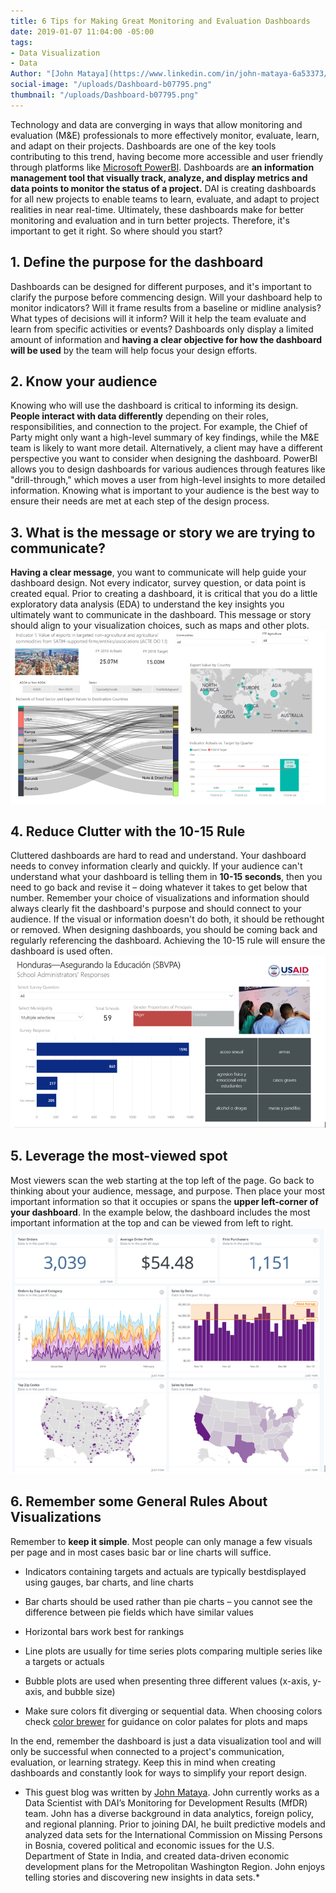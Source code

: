```yaml
---
title: 6 Tips for Making Great Monitoring and Evaluation Dashboards
date: 2019-01-07 11:04:00 -05:00
tags:
- Data Visualization
- Data
Author: "[John Mataya](https://www.linkedin.com/in/john-mataya-6a53373/)"
social-image: "/uploads/Dashboard-b07795.png"
thumbnail: "/uploads/Dashboard-b07795.png"
---
```


Technology and data are converging in ways that allow monitoring and evaluation (M&E) professionals to more effectively monitor, evaluate, learn, and adapt on their projects. Dashboards are one of the key tools contributing to this trend, having become more accessible and user friendly through platforms like [Microsoft PowerBI](https://powerbi.microsoft.com/en-us/get-started/?&OCID=AID719832_SEM_bHb24t0B&lnkd=Google_PowerBI_Brand&gclid=Cj0KCQjw08XeBRC0ARIsAP_gaQBWS9woBxKkiDNWqYJ1QffUY7fpDoUDQTRkOS4N15amKTJGVg8EmGMaAkDrEALw_wcB). Dashboards are **an information management tool that visually track, analyze, and display metrics and data points to monitor the status of a project.**  DAI is creating dashboards for all new projects to enable teams to learn, evaluate, and adapt to project realities in near real-time.  Ultimately, these dashboards make for better monitoring and evaluation and in turn better projects.  Therefore, it's important to get it right.  So where should you start?

<!--more-->

## 1. Define the purpose for the dashboard

Dashboards can be designed for different purposes, and it's important to clarify the purpose before commencing design.  Will your dashboard help to monitor indicators? Will it frame results from a baseline or midline analysis?  What types of decisions will it inform? Will it help the team evaluate and learn from specific activities or events?  Dashboards only display a limited amount of information and **having a clear objective for how the dashboard will be used** by the team will help focus your design efforts.

## 2. Know your audience

Knowing who will use the dashboard is critical to informing its design.  **People interact with data differently** depending on their roles, responsibilities, and connection to the project.  For example, the Chief of Party might only want a high-level summary of key findings, while the M&E team is likely to want more detail.  Alternatively, a client may have a different perspective you want to consider when designing the dashboard.  PowerBI allows you to design dashboards for various audiences through features like "drill-through," which moves a user from high-level insights to more detailed information.  Knowing what is important to your audience is the best way to ensure their needs are met at each step of the design process.

## 3. What is the message or story we are trying to communicate?

**Having a clear message**, you want to communicate will help guide your dashboard design.  Not every indicator, survey question, or data point is created equal.  Prior to creating a dashboard, it is critical that you do a little exploratory data analysis (EDA) to understand the key insights you ultimately want to communicate in the dashboard.  This message or story should align to your visualization choices, such as maps and other plots.![Dashboard-b07795.png](/uploads/Dashboard-b07795.png)

## 4. Reduce Clutter with the 10-15 Rule

Cluttered dashboards are hard to read and understand. Your dashboard needs to convey information clearly and quickly. If your audience can't understand what your dashboard is telling them in **10-15 seconds**, then you need to go back and revise it – doing whatever it takes to get below that number. Remember your choice of visualizations and information should always clearly fit the dashboard's purpose and should connect to your audience. If the visual or information doesn't do both, it should be rethought or removed. When designing dashboards, you should be coming back and regularly referencing the dashboard. Achieving the 10-15 rule will ensure the dashboard is used often.![Dash1-1da2c7.png](/uploads/Dash1-1da2c7.png)

## 5. Leverage the most-viewed spot

Most viewers scan the web starting at the top left of the page. Go back to thinking about your audience, message, and purpose. Then place your most important information so that it occupies or spans the **upper left-corner of your dashboard**. In the example below, the dashboard includes the most important information at the top and can be viewed from left to right.![dash2.PNG](/uploads/dash2.PNG)

## 6. Remember some General Rules About Visualizations

Remember to **keep it simple**. Most people can only manage a few visuals per page and in most cases basic bar or line charts will suffice. 

* Indicators containing targets and actuals are typically best ​displayed using gauges, bar charts, and line charts

* Bar charts should be used rather than pie charts – you cannot see the difference between pie fields which have similar values

* Horizontal bars work best for rankings

* Line plots are usually for time series plots comparing multiple series like a targets or actuals

* Bubble plots are used when presenting three different values (x-axis, y-axis, and bubble size)

* Make sure colors fit diverging or sequential data. When choosing colors check [color brewer](http://colorbrewer2.org/) for guidance on color palates for plots and maps

In the end, remember the dashboard is just a data visualization tool and will only be successful when connected to a project's communication, evaluation, or learning strategy. Keep this in mind when creating dashboards and constantly look for ways to simplify your report design. ​

* This guest blog was written by [John Mataya](https://www.linkedin.com/in/john-mataya-6a53373/). John currently works as a Data Scientist with DAI’s Monitoring for Development Results (MfDR) team. John has a diverse background in data analytics, foreign policy, and regional planning. Prior to joining DAI, he built predictive models and analyzed data sets for the International Commission on Missing Persons in Bosnia, covered political and economic issues for the U.S. Department of State in India, and created data-driven economic development plans for the Metropolitan Washington Region. John enjoys telling stories and discovering new insights in data sets.*